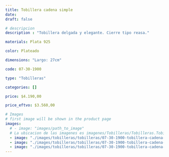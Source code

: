 ```yaml
---
title: Tobillera cadena simple
date: 
draft: false

# descripcion
description : "Tobillera delgada y elegante. Cierre tipo reasa."

materials: Plata 925

color: Plateado

dimensions: "Largo: 27cm"

code: 07-30-1900

type: "Tobilleras"

categories: []

price: $4.190,00

price_eftvo: $3.560,00

# Images
# first image will be shown in the product page
images:
  # - image: "images/path_to_image"
  # La ubicacion de las imagenes es imagenes/Tobilleras/Tobilleras.Tobilleras/07-30-1900-tobillera-cadena-simple
  - image: "./images/tobilleras/tobilleras/07-30-1900-tobillera-cadena-simple_a.jpg"
  - image: "./images/tobilleras/tobilleras/07-30-1900-tobillera-cadena-simple_b.jpg"
  - image: "./images/tobilleras/tobilleras/07-30-1900-tobillera-cadena-simple_c.jpg"
---
```

